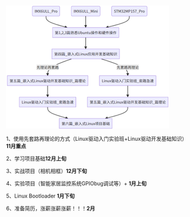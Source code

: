 <img src="../6.图片/image-20241029105642603.png" alt="image-20241029105642603" style="zoom:50%;" />

1、使用先套路再理论的方式（Linux驱动入门实验班+Linux驱动开发基础知识）**11月重点**

2、学习项目基础**12月上旬**

3、实战项目（相机相框）**12月下旬**

4、实验项目（智能家居监控系统GPIObug调试等）+  **1月上旬**

5、Linux Bootloader **1月下旬**

6、准备简历，涨薪涨薪涨薪！！！**2月**